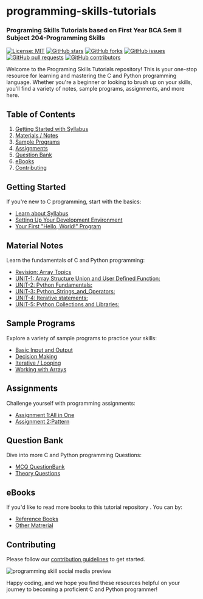 # programming-skills-tutorials
### Programing Skills Tutorials based on First Year BCA Sem II Subject 204-Programming Skills 

[![License: MIT](https://img.shields.io/badge/License-MIT-blue.svg)](LICENSE)
[![GitHub stars](https://img.shields.io/github/stars/sbccas/programming-skills-tutorials.svg)](https://github.com/sbccas/programming-skills-tutorials/stargazers)
[![GitHub forks](https://img.shields.io/github/forks/sbccas/programming-skills-tutorials.svg)](https://github.com/sbccas/programming-skills-tutorials/network)
[![GitHub issues](https://img.shields.io/github/issues/sbccas/programming-skills-tutorials.svg)](https://github.com/sbccas/programming-skills-tutorials/issues)
[![GitHub pull requests](https://img.shields.io/github/issues-pr/sbccas/programming-skills-tutorials.svg)](https://github.com/sbccas/programming-skills-tutorials/pulls)
[![GitHub contributors](https://img.shields.io/github/contributors/sbccas/programming-skills-tutorials.svg)](https://github.com/sbccas/programming-skills-tutorials/graphs/contributors)

Welcome to the Programing Skills Tutorials repository! This is your one-stop resource for learning and mastering the C and Python programming language. Whether you're a beginner or looking to brush up on your skills, you'll find a variety of notes, sample programs, assignments, and more here.

## Table of Contents

1. [Getting Started with Syllabus](#getting-started)
2. [Materials / Notes](#material-notes)
3. [Sample Programs](#sample-programs)
4. [Assignments](#assignments)
5. [Question Bank](#question-bank)
6. [eBooks](#ebooks)
7. [Contributing](#contributing)

## Getting Started

If you're new to C programming, start with the basics:

- [Learn about Syllabus](1_Syllabus/204%20Programming%20Skills%202023-24%20NEP%202020.pdf)
- [Setting Up Your Development Environment](1_Syllabus/setup.md)
- [Your First "Hello, World!" Program](3_Programs/2024)

## Material Notes

Learn the fundamentals of C and Python programming:

- [Revision: Array Topics](2_Notes/104_CPPM_Unit_5.pdf)
- [UNIT-1: Array Structure Union and User Defined Function:](2_Notes/204_PS_Unit_1_Arrays_Structure_Union_and_User_defined_function.pdf)
- [UNIT-2: Python Fundamentals:](2_Notes/204_PS_Unit_2_Python_Fundamentals.pdf)
- [UNIT-3: Python_Strings_and_Operators:](2_Notes/204_PS_Unit_3_Python_Strings_and_Operators.pdf)
- [UNIT-4: Iterative statements:](2_Notes/204_PS_Unit_4_Iterative_Statements.pdf)
- [UNIT-5: Python Collections and Libraries:](2_Notes/204_PS_Unit_5_Python_collections_and_libraries.pdf)

## Sample Programs

Explore a variety of sample programs to practice your skills:

- [Basic Input and Output](3_Programs/)
- [Decision Making](3_Programs/)
- [Iterative / Looping ](3_Programs/)
- [Working with Arrays](3_Programs/2024)

## Assignments

Challenge yourself with programming assignments:

- [Assignment 1:All in One](4_Assignments/204_PS_Practical_Assignment_Sheet.pdf)
- [Assignment 2:Pattern](4_Assignments/204_PS_Advance_Programs_in_C.pdf)

## Question Bank

Dive into more C and Python programming Questions:

- [MCQ QuestionBank](5_QuestionBank/)
- [Theory Questions](5_QuestionBank/)

## eBooks

If you'd like to read more books to this tutorial repository . You can by:

- [Reference Books](6_eBooks/)
- [Other Matrerial](6_eBooks/)

## Contributing
Please follow our [contribution guidelines](README.md) to get started.

![programming skill social media preview](https://github.com/user-attachments/assets/058a08b2-d3c0-4c27-b2c1-34c8985d3447)

Happy coding, and we hope you find these resources helpful on your journey to becoming a proficient C and Python programmer!

